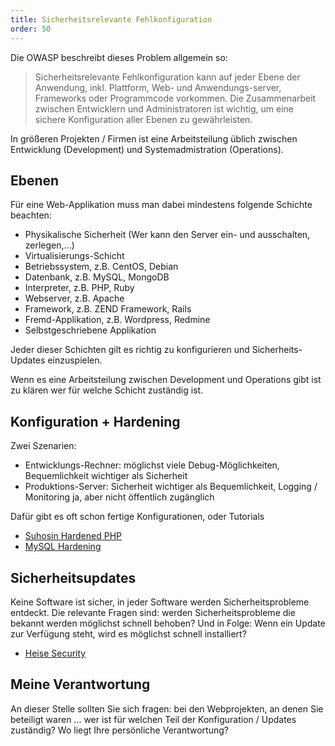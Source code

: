 ```yaml
---
title: Sicherheitsrelevante Fehlkonfiguration
order: 50
---
```


Die OWASP beschreibt dieses Problem allgemein so:

> Sicherheitsrelevante Fehlkonfiguration kann auf jeder Ebene der Anwendung, inkl. Plattform, Web- und Anwendungs-server, Frameworks oder Programmcode vorkommen. Die Zusammenarbeit zwischen Entwicklern und Administratoren ist wichtig, um eine sichere Konfiguration aller Ebenen zu gewährleisten.


In größeren Projekten / Firmen ist eine Arbeitsteilung üblich zwischen
Entwicklung (Development) und Systemadmistration (Operations). 

## Ebenen

Für eine Web-Applikation muss man dabei mindestens folgende Schichte beachten:

* Physikalische Sicherheit (Wer kann den Server ein- und ausschalten, zerlegen,...)
* Virtualisierungs-Schicht
* Betriebssystem, z.B. CentOS, Debian
* Datenbank, z.B. MySQL, MongoDB
* Interpreter, z.B. PHP, Ruby
* Webserver, z.B. Apache
* Framework, z.B. ZEND Framework, Rails
* Fremd-Applikation, z.B. Wordpress, Redmine
* Selbstgeschriebene Applikation

Jeder dieser Schichten gilt es richtig zu konfigurieren
und Sicherheits-Updates einzuspielen.

Wenn es eine Arbeitsteilung zwischen Development und Operations gibt 
ist zu klären wer für welche Schicht zuständig ist.

## Konfiguration + Hardening

Zwei Szenarien:

* Entwicklungs-Rechner: möglichst viele Debug-Möglichkeiten, Bequemlichkeit wichtiger als Sicherheit
* Produktions-Server: Sicherheit wichtiger als Bequemlichkeit, Logging / Monitoring ja, aber nicht öffentlich zugänglich

Dafür gibt es oft schon fertige Konfigurationen, oder Tutorials

* [Suhosin Hardened PHP](http://www.hardened-php.net/)
* [MySQL Hardening](https://www.owasp.org/index.php/OWASP_Backend_Security_Project_MySQL_Hardening)


## Sicherheitsupdates

Keine Software ist sicher, in jeder Software werden Sicherheitsprobleme
entdeckt. Die relevante Fragen sind: werden Sicherheitsprobleme die
bekannt werden möglichst schnell behoben? Und in Folge: Wenn ein Update
zur Verfügung steht, wird es möglichst schnell installiert?

* [Heise Security](http://www.heise.de/security/)

## Meine Verantwortung

An dieser Stelle sollten Sie sich fragen: bei den Webprojekten, an
denen Sie beteiligt waren ... wer ist für welchen Teil der Konfiguration / Updates 
zuständig?  Wo liegt Ihre persönliche Verantwortung?



